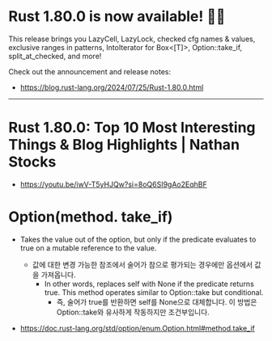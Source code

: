 # Rust 1.80.0 is now available! :crab::rainbow:

This release brings you LazyCell, LazyLock, checked cfg names & values, exclusive ranges in patterns, IntoIterator for Box<[T]>, Option::take_if, split_at_checked, and more!

Check out the announcement and release notes:
- https://blog.rust-lang.org/2024/07/25/Rust-1.80.0.html

<hr>

# Rust 1.80.0: Top 10 Most Interesting Things & Blog Highlights | Nathan Stocks
- https://youtu.be/iwV-T5yHJQw?si=8oQ6SI9gAo2EqhBF

# Option(method. take_if)

- Takes the value out of the option, but only if the predicate evaluates to true on a mutable reference to the value.
  - 값에 대한 변경 가능한 참조에서 술어가 참으로 평가되는 경우에만 옵션에서 값을 가져옵니다.
    - In other words, replaces self with None if the predicate returns true. This method operates similar to Option::take but conditional.
      - 즉, 술어가 true를 반환하면 self를 None으로 대체합니다. 이 방법은 Option::take와 유사하게 작동하지만 조건부입니다.

- https://doc.rust-lang.org/std/option/enum.Option.html#method.take_if
